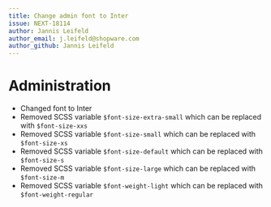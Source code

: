 ```yaml
---
title: Change admin font to Inter
issue: NEXT-18114
author: Jannis Leifeld
author_email: j.leifeld@shopware.com
author_github: Jannis Leifeld
---
```

# Administration
* Changed font to Inter
* Removed SCSS variable `$font-size-extra-small` which can be replaced with `$font-size-xxs`
* Removed SCSS variable `$font-size-small` which can be replaced with `$font-size-xs`
* Removed SCSS variable `$font-size-default` which can be replaced with `$font-size-s`
* Removed SCSS variable `$font-size-large` which can be replaced with `$font-size-m`
* Removed SCSS variable `$font-weight-light` which can be replaced with `$font-weight-regular`

